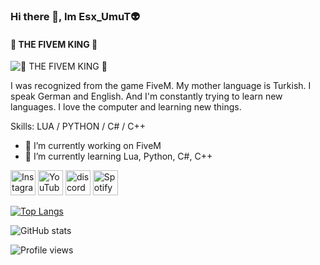 ### Hi there 👋, Im Esx_UmuT👽
####  👑 THE FIVEM KING  👑 
![ 👑 THE FIVEM KING  👑 ](https://i.hizliresim.com/excnwa4.gif)

I was recognized from the game FiveM. My mother language is Turkish. I speak German and English. And I'm constantly trying to learn new languages. I love the computer and learning new things.

Skills: LUA / PYTHON / C# / C++

- 🔭 I’m currently working on FiveM 
- 🌱 I’m currently learning Lua, Python, C#, C++ 


[<img
src='https://cdn.jsdelivr.net/npm/simple-icons@3.0.1/icons/instagram.svg' alt='Instagram' height='40'>](https://instagram.com/esxumutreal)  [<img
src='https://cdn.jsdelivr.net/npm/simple-icons@3.0.1/icons/youtube.svg' alt='YouTube' height='40'>](https://www.youtube.com/EsxUmuTOfficial) [<img
src='https://cdn.jsdelivr.net/npm/simple-icons@3.0.1/icons/discord.svg' alt='discord' height='40'>](https://discord.gg/) [<img
src='https://cdn.jsdelivr.net/npm/simple-icons@3.0.1/icons/spotify.svg' alt='Spotify' height='40'>](https://open.spotify.com/artist/0xsXRiItX2iEiONQ9NBoGy?si=oNECzvwMSaaEqg_wcYVh6w&nd=1)

[![Top Langs](https://github-readme-stats.vercel.app/api/top-langs/?username=esxumut)](https://github.com/anuraghazra/github-readme-stats)

![GitHub stats](https://github-readme-stats.vercel.app/api?username=esxumut&show_icons=true)  

![Profile views](https://gpvc.arturio.dev/esxumut)  

